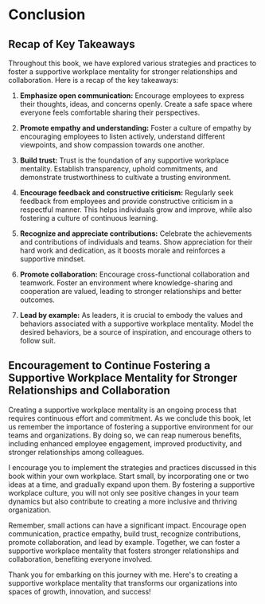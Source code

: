 # Conclusion

Recap of Key Takeaways
----------------------

Throughout this book, we have explored various strategies and practices to foster a supportive workplace mentality for stronger relationships and collaboration. Here is a recap of the key takeaways:

1. **Emphasize open communication:** Encourage employees to express their thoughts, ideas, and concerns openly. Create a safe space where everyone feels comfortable sharing their perspectives.

2. **Promote empathy and understanding:** Foster a culture of empathy by encouraging employees to listen actively, understand different viewpoints, and show compassion towards one another.

3. **Build trust:** Trust is the foundation of any supportive workplace mentality. Establish transparency, uphold commitments, and demonstrate trustworthiness to cultivate a trusting environment.

4. **Encourage feedback and constructive criticism:** Regularly seek feedback from employees and provide constructive criticism in a respectful manner. This helps individuals grow and improve, while also fostering a culture of continuous learning.

5. **Recognize and appreciate contributions:** Celebrate the achievements and contributions of individuals and teams. Show appreciation for their hard work and dedication, as it boosts morale and reinforces a supportive mindset.

6. **Promote collaboration:** Encourage cross-functional collaboration and teamwork. Foster an environment where knowledge-sharing and cooperation are valued, leading to stronger relationships and better outcomes.

7. **Lead by example:** As leaders, it is crucial to embody the values and behaviors associated with a supportive workplace mentality. Model the desired behaviors, be a source of inspiration, and encourage others to follow suit.

Encouragement to Continue Fostering a Supportive Workplace Mentality for Stronger Relationships and Collaboration
-----------------------------------------------------------------------------------------------------------------

Creating a supportive workplace mentality is an ongoing process that requires continuous effort and commitment. As we conclude this book, let us remember the importance of fostering a supportive environment for our teams and organizations. By doing so, we can reap numerous benefits, including enhanced employee engagement, improved productivity, and stronger relationships among colleagues.

I encourage you to implement the strategies and practices discussed in this book within your own workplace. Start small, by incorporating one or two ideas at a time, and gradually expand upon them. By fostering a supportive workplace culture, you will not only see positive changes in your team dynamics but also contribute to creating a more inclusive and thriving organization.

Remember, small actions can have a significant impact. Encourage open communication, practice empathy, build trust, recognize contributions, promote collaboration, and lead by example. Together, we can foster a supportive workplace mentality that fosters stronger relationships and collaboration, benefiting everyone involved.

Thank you for embarking on this journey with me. Here's to creating a supportive workplace mentality that transforms our organizations into spaces of growth, innovation, and success!